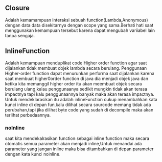 ## Closure
Adalah kemamampuan interaksi sebuah function(Lambda,Anonymous) dengan data data disekitarnya dengan scope yang sama.Berhati hati saat menggunakan
kemampuan tersebut karena dapat mengubah variiabel lain tanpa sengaja.
## InlineFunction
Adalah kemampuan menduplikat code Higher order function agar saat dijalankan tidak membuat objek lambda secara berulang.
Penggunaan Higher-order function dapat menurunkan performa saat dijalankan karena saat membuat higher0order function di java dia menjadi objek java dan ketika
kita memanggil higher order itu akan meembuat objek secara berulang ulang,kalau penggunaanya sedikit mungkin tidak akan terasa impactnya tapi kalu penggunaannya banyak maka akan terasa impactnya.
Untuk mendeklarasikan itu adalah inlineFunction cukup menambahkan kata kunci inline di depan fun,kalu dilihat secara sourcode memang tidak ada perubahan,tapi jika dilihat byte code yang sudah di decompile maka akan terlihat perbedaannya.

### noInline
saat kita mendekalrasikan function sebagai inline function maka secara otomatis semua parameter akan menjadi inline,Untuk menandai ada parameter yang jangan inline maka bisa ditambahkan di depan parameter dengan kata kunci noinline.